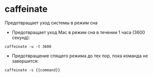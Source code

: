 # caffeinate

Предотвращает уход системы в режим сна

- Предотвращает уход Mac в режим сна в течении 1 часа (3600 секунд):

`caffeinate -u -t 3600`

- Предотвращение спящего режима до тех пор, пока команда не завершится:

`caffeinate -s {{command}}`
